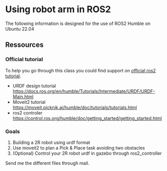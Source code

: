 # Using robot arm in ROS2
The following information is designed for the use of ROS2 Humble on Ubuntu 22.04
## Ressources
### Official tutorial
To help you go through this class you could find support on [official ros2 tutorial](https://docs.ros.org/en/humble/Tutorials.html).
- URDF design tutorial https://docs.ros.org/en/humble/Tutorials/Intermediate/URDF/URDF-Main.html 
- Moveit2 tutorial https://moveit.picknik.ai/humble/doc/tutorials/tutorials.html 
- ros2 controler https://control.ros.org/humble/doc/getting_started/getting_started.html 

### Goals

1. Building a 2R robot using urdf format
2. Use moveit2 to plan a Pick & Place task avoiding two obstacles
3. (Optional) Control your 2R robot urdf in gazebo  through ros2_controller

Send me the different files through mail.